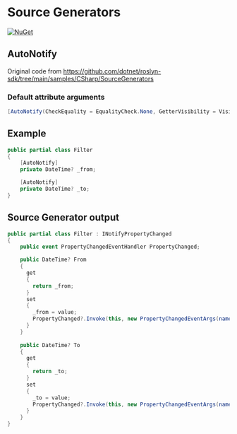 # Source Generators

[![NuGet](https://img.shields.io/nuget/v/SourceGenerators.AutoNotify.svg?style=flat-square)](https://www.nuget.org/packages/SourceGenerators.AutoNotify/)

## AutoNotify

Original code from https://github.com/dotnet/roslyn-sdk/tree/main/samples/CSharp/SourceGenerators

### Default attribute arguments
```cs
[AutoNotify(CheckEquality = EqualityCheck.None, GetterVisibility = Visibility.Public, SetterVisibility = Visibility.Public)]
```

## Example

```cs
public partial class Filter
{
    [AutoNotify]
    private DateTime? _from;

    [AutoNotify]
    private DateTime? _to;
}
```

## Source Generator output

```cs
public partial class Filter : INotifyPropertyChanged
{
    public event PropertyChangedEventHandler PropertyChanged;

    public DateTime? From 
    {
      get
      {
        return _from;
      }
      set
      {
        _from = value;
        PropertyChanged?.Invoke(this, new PropertyChangedEventArgs(nameof(From)));
      }
    }
     
    public DateTime? To 
    {
      get
      {
        return _to;
      }
      set
      {
        _to = value;
        PropertyChanged?.Invoke(this, new PropertyChangedEventArgs(nameof(To)));
      }
    }
}
```
